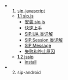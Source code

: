 * 1. [sip-javascript](sip-javascript/README.md)
    * [1.1 sip.js](sip-javascript/sip.js/README.md)
        * [安装 sip.js](sip-javascript/sip.js/1-install.md)
        * [快速上手](sip-javascript/sip.js/2-quick-start.md)
        * [SIP.UA 类详解](sip-javascript/sip.js/3-ua.md)
        * [SIP.Session 类详解](sip-javascript/sip.js/4-session.md)
        * [SIP Message](sip-javascript/sip.js/5-message.md)
        * [失败和终止原因](sip-javascript/sip.js/6-failure-and-end-causes.md)
    * [1.2 jssip](sip-javascript/jssip/README.md)
        * [install](sip-javascript/jssip/1-install.md)

* 2. sip-android

